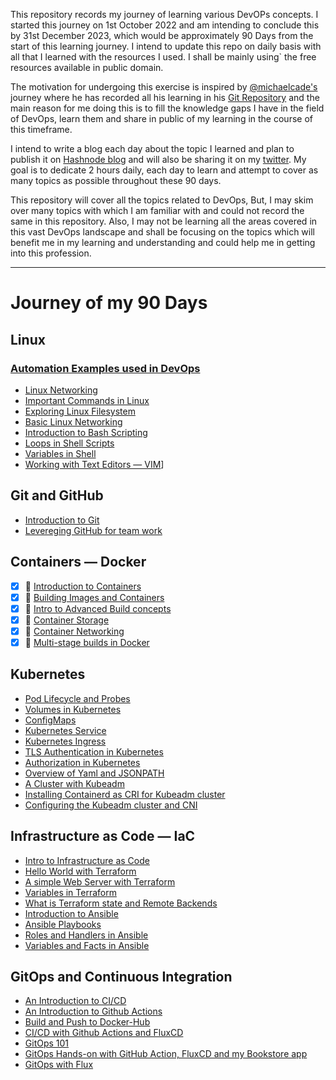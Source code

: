 This repository records my journey of learning various DevOPs concepts. I started this journey on 1st October 2022 and am intending to 
conclude this by 31st December 2023, which would be approximately 90 Days from the start of this learning journey. I intend to update this repo on daily basis with all that I learned with the resources I used. I shall be mainly using` the free resources available in public domain.

The motivation for undergoing this exercise is inspired by [@michaelcade's](https://twitter.com/michaelcade1) journey where he has recorded all his learning in his [Git Repository](https://github.com/michaelcade/90DaysOfDevOPs) and the main reason for me doing this is to fill the knowledge gaps I have in the field of DevOps, learn them and share in public of my learning in the course of this timeframe.

I intend to write a blog each day about the topic I learned and plan to publish it on [Hashnode blog](https://santoshdtsi.hashnode.dev) and will also be sharing it on my [twitter](https://twitter.com/santoshdts). My goal is to dedicate 2 hours daily, each day to learn and attempt to cover as many topics as possible throughout these 90 days.

This repository will cover all the topics related to DevOps, But, I may skim over many topics with which I am familiar with and could not record the same in this repository. Also, I may not be learning all the areas covered in this vast DevOps landscape and shall be focusing on the topics which will benefit me in my learning and understanding and could help me in getting into this profession.  


---

# Journey of my 90 Days

## Linux
### [Automation Examples used in DevOps](https://github.com/codeaprendiz/learn-devops/tree/main/home/programming-languages/shell)
- [Linux Networking](./Linux/Networking/04-linux-networking.md)
- [Important Commands in Linux](./Linux/13-important-commands.md)
- [Exploring Linux Filesystem](./Linux/14-linux-filesystem.md)
- [Basic Linux Networking](./Linux/Networking/04-linux-networking.md)
- [Introduction to Bash Scripting](./Linux/15-bash-scripting.md)
- [Loops in Shell Scripts](./Linux/15-bash-scripting.md)
- [Variables in Shell](./Linux/16-variables.md)
- [Working with Text Editors — VIM](./Linux/17-vim.md)]

## Git and GitHub
- [Introduction to Git](./version%20control/40-git.md)
- [Levereging GitHub for team work](./version%20control/41-github.md)
## Containers — Docker
- [x] :whale: [Introduction to Containers](./Containers/Docker/18-containers.md)
- [x] :whale: [Building Images and Containers](./Containers/Docker/19-building-containers.md)
- [x] :whale: [Intro to Advanced Build concepts](./Containers/Docker/20-advanced-builds.md)
- [x] :whale: [Container Storage](./Containers/Docker/05-container-storage.md)
- [x] :whale: [Container Networking](./Containers/Docker/21-container-networking.md)
- [x] :whale: [Multi-stage builds in Docker](./Containers/Docker/23-multi-stage-builds.md)
## Kubernetes
- [Pod Lifecycle and Probes](./Kubernetes/07-lifecycle-and-probes.md)
- [Volumes in Kubernetes](./Kubernetes/Volumes/06-kubernetes-volumes.md)
- [ConfigMaps](./Kubernetes/08-configmap.md)
- [Kubernetes Service](./Kubernetes/09-service.md)
- [Kubernetes Ingress](./Kubernetes/10-ingress.md)
- [TLS Authentication in Kubernetes](./Kubernetes/11-tls-authentication.md)
- [Authorization in Kubernetes](./Kubernetes/12-authorization.md)
- [Overview of Yaml and JSONPATH](./Kubernetes/22-yaml-jsonpath.md)
- [A Cluster with Kubeadm](./Kubernetes/42-kubeadm-cluster.md)
- [Installing Containerd as CRI for Kubeadm cluster](./Kubernetes/43-containerd-cri.md)
- [Configuring the Kubeadm cluster and CNI](./Kubernetes/44-configuring-kubeadm-cluster.md)

## Infrastructure as Code — IaC
- [Intro to Infrastructure as Code](./Infra-as-Code/24-iac.md)
- [Hello World with Terraform](./Infra-as-Code/25-terraform.md)
- [A simple Web Server with Terraform](./Infra-as-Code/26-web-server.md)
- [Variables in Terraform](./Infra-as-Code/27-tf-variables.md)
- [What is Terraform state and Remote Backends](./Infra-as-Code/28-tf-state.md)
- [Introduction to Ansible](./Infra-as-Code/29-ansible.md)
- [Ansible Playbooks](./Infra-as-Code/30-ansible-playbooks.md)
- [Roles and Handlers in Ansible](./Infra-as-Code/31-handelers-roles.md)
- [Variables and Facts in Ansible](./Infra-as-Code/32-ansible-vars.md)

## GitOps and Continuous Integration
- [An Introduction to CI/CD](./CI-CD/33-ci-cd-intro.md)
- [An Introduction to Github Actions](./CI-CD/github-actions/34-intro-gh-actions.md)
- [Build and Push to Docker-Hub](./CI-CD/github-actions/35-docker-push.md)
- [CI/CD with Github Actions and FluxCD](./CI-CD/github-actions/36-ci-cd-gh-fluxcd.md)
- [GitOps 101](./CI-CD/GitOps/37-gitops-101.md) 
- [GitOps Hands-on with GitHub Action, FluxCD and my Bookstore app](./CI-CD/GitOps/38-Cd%20with-fluxcd.md)
- [GitOps with Flux](./CI-CD/GitOps/39-gitops-in-action.md)
